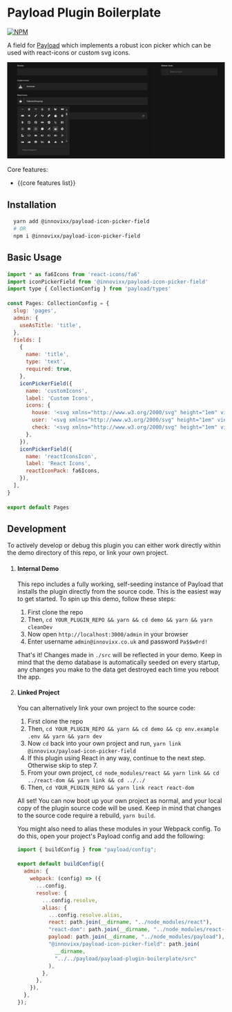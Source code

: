 # Payload Plugin Boilerplate

[![NPM](https://img.shields.io/npm/v/@innovixx/payload-icon-picker-field)](https://www.npmjs.com/package/@innovixx/payload-icon-picker-field)

A field for [Payload](https://github.com/payloadcms/payload) which implements a robust icon picker which can be used with react-icons or custom svg icons.

![payload-icon-picker-field-screenshot.png](https://github.com/Innovixx-Development/payload-icon-picker-field/blob/master/screenshots/payload-icon-picker-field-screenshot.png?raw=true)

Core features:

  - {{core features list}}

## Installation

```bash
  yarn add @innovixx/payload-icon-picker-field
  # OR
  npm i @innovixx/payload-icon-picker-field
```

## Basic Usage

```js
import * as fa6Icons from 'react-icons/fa6'
import iconPickerField from '@innovixx/payload-icon-picker-field'
import type { CollectionConfig } from 'payload/types'

const Pages: CollectionConfig = {
  slug: 'pages',
  admin: {
    useAsTitle: 'title',
  },
  fields: [
    {
      name: 'title',
      type: 'text',
      required: true,
    },
    iconPickerField({
      name: 'customIcons',
      label: 'Custom Icons',
      icons: {
        house: '<svg xmlns="http://www.w3.org/2000/svg" height="1em" viewBox="0 0 576 512"...',
        user: '<svg xmlns="http://www.w3.org/2000/svg" height="1em" viewBox="0 0 576 512"...',
        check: '<svg xmlns="http://www.w3.org/2000/svg" height="1em" viewBox="0 0 576 512"...',
      },
    }),
    iconPickerField({
      name: 'reactIconsIcon',
      label: 'React Icons',
      reactIconPack: fa6Icons,
    }),
  ],
}

export default Pages

```

## Development

To actively develop or debug this plugin you can either work directly within the demo directory of this repo, or link your own project.

1. #### Internal Demo

   This repo includes a fully working, self-seeding instance of Payload that installs the plugin directly from the source code. This is the easiest way to get started. To spin up this demo, follow these steps:

   1. First clone the repo
   1. Then, `cd YOUR_PLUGIN_REPO && yarn && cd demo && yarn && yarn cleanDev`
   1. Now open `http://localhost:3000/admin` in your browser
   1. Enter username `admin@innovixx.co.uk` and password `Pa$$w0rd!`

   That's it! Changes made in `./src` will be reflected in your demo. Keep in mind that the demo database is automatically seeded on every startup, any changes you make to the data get destroyed each time you reboot the app.

1. #### Linked Project

   You can alternatively link your own project to the source code:

   1. First clone the repo
   1. Then, `cd YOUR_PLUGIN_REPO && yarn && cd demo && cp env.example .env && yarn && yarn dev`
   1. Now `cd` back into your own project and run, `yarn link @innovixx/payload-icon-picker-field`
   1. If this plugin using React in any way, continue to the next step. Otherwise skip to step 7.
   1. From your own project, `cd node_modules/react && yarn link && cd ../react-dom && yarn link && cd ../../`
   1. Then, `cd YOUR_PLUGIN_REPO && yarn link react react-dom`

   All set! You can now boot up your own project as normal, and your local copy of the plugin source code will be used. Keep in mind that changes to the source code require a rebuild, `yarn build`.

   You might also need to alias these modules in your Webpack config. To do this, open your project's Payload config and add the following:

   ```js
   import { buildConfig } from "payload/config";

   export default buildConfig({
     admin: {
       webpack: (config) => ({
         ...config,
         resolve: {
           ...config.resolve,
           alias: {
             ...config.resolve.alias,
             react: path.join(__dirname, "../node_modules/react"),
             "react-dom": path.join(__dirname, "../node_modules/react-dom"),
             payload: path.join(__dirname, "../node_modules/payload"),
             "@innovixx/payload-icon-picker-field": path.join(
               __dirname,
               "../../payload/payload-plugin-boilerplate/src"
             ),
           },
         },
       }),
     },
   });
   ```